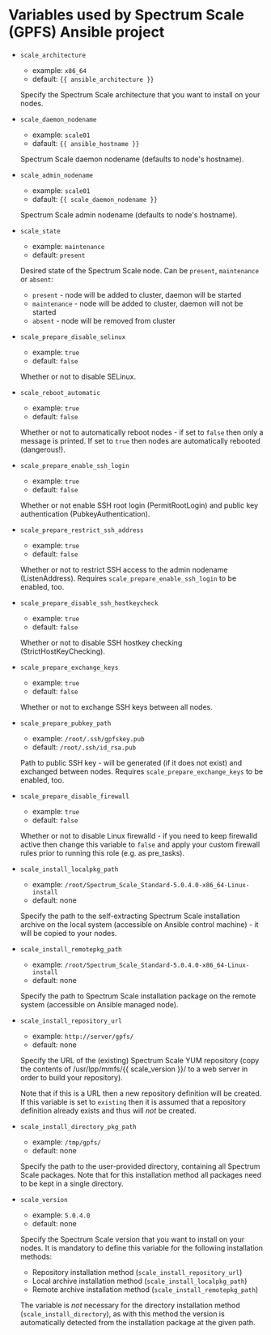 Variables used by Spectrum Scale (GPFS) Ansible project
=======================================================

- `scale_architecture`
  - example: `x86_64`
  - default: `{{ ansible_architecture }}`

  Specify the Spectrum Scale architecture that you want to install on your nodes.

- `scale_daemon_nodename`
  - example: `scale01`
  - dafault: `{{ ansible_hostname }}`

  Spectrum Scale daemon nodename (defaults to node's hostname).

- `scale_admin_nodename`
  - example: `scale01`
  - dafault: `{{ scale_daemon_nodename }}`

  Spectrum Scale admin nodename (defaults to node's hostname).


- `scale_state`
  - example: `maintenance`
  - default: `present`

  Desired state of the Spectrum Scale node. Can be `present`, `maintenance` or `absent`:
  - `present` - node will be added to cluster, daemon will be started
  - `maintenance` - node will be added to cluster, daemon will not be started
  - `absent` - node will be removed from cluster

- `scale_prepare_disable_selinux`
  - example: `true`
  - default: `false`

  Whether or not to disable SELinux.

- `scale_reboot_automatic`
  - example: `true`
  - default: `false`

  Whether or not to automatically reboot nodes - if set to `false` then only a message is printed. If set to `true` then nodes are automatically rebooted (dangerous!).

- `scale_prepare_enable_ssh_login`
  - example: `true`
  - default: `false`

  Whether or not enable SSH root login (PermitRootLogin) and public key authentication (PubkeyAuthentication).

- `scale_prepare_restrict_ssh_address`
  - example: `true`
  - default: `false`

  Whether or not to restrict SSH access to the admin nodename (ListenAddress). Requires `scale_prepare_enable_ssh_login` to be enabled, too.

- `scale_prepare_disable_ssh_hostkeycheck`
  - example: `true`
  - default: `false`

  Whether or not to disable SSH hostkey checking (StrictHostKeyChecking).

- `scale_prepare_exchange_keys`
  - example: `true`
  - default: `false`

  Whether or not to exchange SSH keys between all nodes.

- `scale_prepare_pubkey_path`
  - example: `/root/.ssh/gpfskey.pub`
  - default: `/root/.ssh/id_rsa.pub`

  Path to public SSH key - will be generated (if it does not exist) and exchanged between nodes. Requires `scale_prepare_exchange_keys` to be enabled, too.

- `scale_prepare_disable_firewall`
  - example: `true`
  - default: `false`

  Whether or not to disable Linux firewalld - if you need to keep firewalld active then change this variable to `false` and apply your custom firewall rules prior to running this role (e.g. as pre_tasks).

- `scale_install_localpkg_path`
  - example: `/root/Spectrum_Scale_Standard-5.0.4.0-x86_64-Linux-install`
  - default: none

  Specify the path to the self-extracting Spectrum Scale installation archive on the local system (accessible on Ansible control machine) - it will be copied to your nodes.

- `scale_install_remotepkg_path`
  - example: `/root/Spectrum_Scale_Standard-5.0.4.0-x86_64-Linux-install`
  - default: none

  Specify the path to Spectrum Scale installation package on the remote system (accessible on Ansible managed node).

- `scale_install_repository_url`
  - example: `http://server/gpfs/`
  - default: none

  Specify the URL of the (existing) Spectrum Scale YUM repository (copy the contents of /usr/lpp/mmfs/{{ scale_version }}/ to a web server in order to build your repository).

  Note that if this is a URL then a new repository definition will be created. If this variable is set to `existing` then it is assumed that a repository definition already exists and thus will *not* be created.

- `scale_install_directory_pkg_path`
  - example: `/tmp/gpfs/`
  - default: none

  Specify the path to the user-provided directory, containing all Spectrum Scale packages. Note that for this installation method all packages need to be kept in a single directory.

- `scale_version`
  - example: `5.0.4.0`
  - default: none

  Specify the Spectrum Scale version that you want to install on your nodes. It is mandatory to define this variable for the following installation methods:
  - Repository installation method (`scale_install_repository_url`)
  - Local archive installation method (`scale_install_localpkg_path`)
  - Remote archive installation method (`scale_install_remotepkg_path`)

  The variable is *not* necessary for the directory installation method (`scale_install_directory`), as with this method the version is automatically detected from the installation package at the given path.
